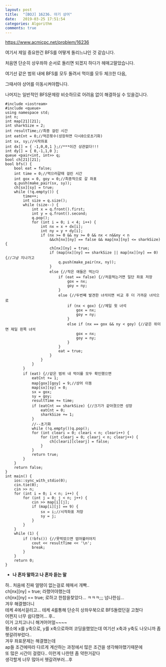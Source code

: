 ```yaml
---
layout: post
title:  "[BOJ] 16236. 아기 상어"
date:   2019-03-25 17:51:54
categories: Algorithm
comments: true
---
```


https://www.acmicpc.net/problem/16236  

여기서 제일 중요한건 BFS를 어떻게 돌리느냐인 것 같습니다.  

처음엔 단순히 상우좌하 순서로 돌리면 되겠지 하다가 헤매고말았습니다.  

여기선 같은 범위 내에 BFS를 모두 돌려서 먹이를 모두 체크한 다음,  

그때서야 상어를 이동시켜야합니다.  

나머지는 일반적인 BFS문제랑 비슷하므로 어려움 없이 해결하실 수 있을겁니다.  


~~~
#include <iostream>
#include <queue>
using namespace std;
int n;
int map[21][21];
int sharkSize = 2;
int resultTime;//최종 걸린 시간
int eatCnt = 0;//먹은횟수(성장하면 다시0으로초기화)
int sx, sy;//시작좌표
int dx[] = { -1,0,0,1 };//***이건 상관없다!!!
int dy[] = { 0,-1,1,0 };
queue <pair<int, int>> q;
bool ch[21][21];
bool bfs() {
	bool eat = false;
	int time = 0;//먹으러갈때 걸린 시간
	int gox = 0, goy = 0;//최종적으로 갈 좌표
	q.push(make_pair(sx, sy));
	ch[sx][sy] = true;
	while (!q.empty()) {
		time++;
		int size = q.size();
		while (size--) {
			int x = q.front().first;
			int y = q.front().second;
			q.pop();
			for (int i = 0; i < 4; i++) {
				int nx = x + dx[i];
				int ny = y + dy[i];
				if (nx >= 0 && ny >= 0 && nx < n&&ny < n
					&&ch[nx][ny] == false && map[nx][ny] <= sharkSize) {
					ch[nx][ny] = true;
					if (map[nx][ny] == sharkSize || map[nx][ny] == 0) {//그냥 지나가고
						q.push(make_pair(nx, ny));
					}
					else {//작은 애들은 먹는다
						if (eat == false) {//처음먹는거면 일단 좌표 저장
							gox = nx;
							goy = ny;
						}
						else {//두번째 발견한 녀석이면 비교 후 더 가까운 녀석으로
							if (nx < gox) {//제일 윗 녀석
								gox = nx;
								goy = ny;
							}
							else if (nx == gox && ny < goy) {//같은 위이면 제일 왼쪽 녀석
								gox = nx;
								goy = ny;
							}
						}
						eat = true;
					}
				}
			}
		}
		if (eat) {//같은 범위 내 먹이를 모두 확인했으면
			eatCnt += 1;
			map[gox][goy] = 9;//상어 이동
			map[sx][sy] = 0;
			sx = gox;
			sy = goy;
			resultTime += time;
			if (eatCnt == sharkSize) {//크기가 같아졌으면 성장
				eatCnt = 0;
				sharkSize += 1;
			}
			//--초기화
			while (!q.empty())q.pop();
			for (int cleari = 0; cleari < n; cleari++) {
				for (int clearj = 0; clearj < n; clearj++) {
					ch[cleari][clearj] = false;
				}
			}
			return true;
		}
	}
	return false;
}
int main() {
	ios::sync_with_stdio(0);
	cin.tie(0);
	cin >> n;
	for (int i = 0; i < n; i++) {
		for (int j = 0; j < n; j++) {
			cin >> map[i][j];
			if (map[i][j] == 9) {
				sx = i;//시작좌표 저장
				sy = j;
			}
		}
	}
	while (1) {
		if (!bfs()) {//못먹었으면 엄마불러야지
			cout << resultTime << '\n';
			break;
		}
	}
	return 0;
}
~~~




- **나 혼자 말하고 나 혼자 듣는 말**

하.. 처음에 진짜 얼탱이 없는걸로 헤매서 개빡..  
ch[nx][ny] = true; 라했어야했는데  
ch[nx][ny] == true; 로하고 한참을찾았다... ㅋㅋㅋ;;; 넘나한심...  
겨우 해결했더니  
테케 4에서걸리고... 테케 4를통해 단순히 상좌우북으로 BFS돌렸던걸 고쳤다  
어쩐지 너무 쉽다했어... 후..  
이거 고치고나니 해겨어어얼~~~~  
평소에 x를 y축으로, y를 x축으로하여 코딩을했었는데 여기선 x축과 y축도 나오니까 좀 헷갈려부렀다..  
겨우 좌표문제는 해결했는데  
ap들 조건에따라 다르게 계산하는 과정에서 많은 조건을 생각해야했기때문에  
또 많은 시간이 걸렸다.. 이런게 나한텐 좀 약한거같다  
생각할게 너무 많아서 헷갈려부러...후  

